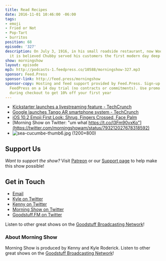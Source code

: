 ```yaml
---
title: Read Recipes
date: 2016-11-01 10:46:00 -06:00
tags:
- emoji
- Fried or Not
- Pop-Tart
- burritos
position: 68
episode: '327'
description: On July 3, 1916, in his small roadside restaurant, now Woodman’s of Essex,
  it is believed Chubby served his customers the first modern day deep fried claims.
show: morningshow
layout: episode
mp3: http://podcasts-1.feedpress.co/10588/morningshow-327.mp3
sponsor: Feed.Press
sponsor-link: http://feed.press/morningshow
sponsor-copy: Hosting and feed support provided by Feed.Press. Sign-up today and try
  FeedPress on a 14 day trial (no contracts or commitments). Use promo code `morningshow`
  during checkout to get 10% off your first year
---
```


* [Kickstarter launches a livestreaming feature - TechCrunch](https://techcrunch.com/2016/11/01/kickstarter-live/?ncid=rss&utm_source=feedburner&utm_medium=feed&utm_campaign=Feed%3A+Techcrunch+%28TechCrunch%29)
* [Google launches Tango AR smartphone system - TechCrunch](https://techcrunch.com/2016/11/01/google-finally-launches-tango/?ncid=rss&utm_source=feedburner&utm_medium=feed&utm_campaign=Feed%3A+Techcrunch+%28TechCrunch%29)
* [iOS 10.2 Emoji First Look: Shrug, Fingers Crossed, Face Palm](http://blog.emojipedia.org/ios-10-2-emoji-first-look-shrug-fingers-crossed-face-palm/)
* [Morning Show on Twitter: "um what https://t.co/l3Fm90vxKo"](https://twitter.com/morningshowam/status/793212027678318592)
* ![sea-cucumbe-thumb6.jpg (1200×800)](http://www.rbsseafoods.com/wp-content/uploads/2014/07/sea-cucumbe-thumb6.jpg)

## Support Us
*Want to support the show?* Visit [Patreon](http://patreon.com/morningshow) or our [Support page](http://goodstuff.fm/support) to help make this show possible!

## Get in Touch
* [Email](mailto:kyle@goodstuff.fm)
* [Kyle on Twitter](http://twitter.com/dogburps)
* [Kenny on Twitter](http://twitter.com/pizzarobotics)
* [Morning Show on Twitter](http://twitter.com/morningshowam)
* [Goodstuff.FM on Twitter](http://twitter.com/goodstufffm)

Listen to other great shows on the [Goodstuff Broadcasting Network](http://goodstuff.fm/shows)!

### About Morning Show
Morning Show is produced by Kenny and Kyle Roderick. Listen to other great shows on the [Goodstuff Broadcasting Network](http://goodstuff.fm/)!
